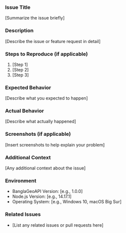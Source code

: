### Issue Title
[Summarize the issue briefly]

### Description
[Describe the issue or feature request in detail]

### Steps to Reproduce (if applicable)
1. [Step 1]
2. [Step 2]
3. [Step 3]

### Expected Behavior
[Describe what you expected to happen]

### Actual Behavior
[Describe what actually happened]

### Screenshots (if applicable)
[Insert screenshots to help explain your problem]

### Additional Context
[Any additional context about the issue]

### Environment
- BanglaGeoAPI Version: [e.g., 1.0.0]
- Node.js Version: [e.g., 14.17.1]
- Operating System: [e.g., Windows 10, macOS Big Sur]

### Related Issues
- [List any related issues or pull requests here]
